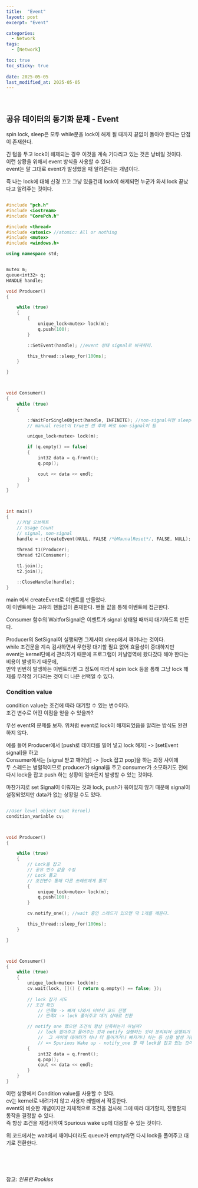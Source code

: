 ```yaml
---
title:  "Event"
layout: post
excerpt: "Event"

categories:
  - Network
tags:
  - [Network]

toc: true
toc_sticky: true
 
date: 2025-05-05
last_modified_at: 2025-05-05
---
```


<br>

## 공유 데이터의 동기화 문제 - Event

spin lock, sleep은 모두 while문을 lock이 해제 될 때까지 끝없이 돌아야 한다는 단점이 존재한다.  

긴 텀을 두고 lock이 해제되는 경우 이것을 계속 기다리고 있는 것은 낭비일 것이다.  
이런 상황을 위해서 event 방식을 사용할 수 있다.  
event는 말 그대로 event가 발생했을 때 알려준다는 개념이다.  

즉 나는 lock에 대해 신경 끄고 그냥 있을건데 lock이 해제되면 누군가 와서 lock 끝났다고 알려주는 것이다.  



```cpp

#include "pch.h"
#include <iostream>
#include "CorePch.h"

#include <thread>
#include <atomic> //atomic: All or nothing
#include <mutex>
#include <windows.h>

using namespace std;


mutex m;
queue<int32> q;
HANDLE handle;

void Producer()
{

	while (true)
	{
		{
			unique_lock<mutex> lock(m);
			q.push(100);
		}

		::SetEvent(handle); //event 상태 signal로 바꿔줘라. 

		this_thread::sleep_for(100ms);
	}

}



void Consumer()
{
	while (true)
	{

		::WaitForSingleObject(handle, INFINITE); //non-signal이면 sleep에 빠지고 대기.
		// manual reset이 true면 깬 후에 바로 non-signal이 됨

		unique_lock<mutex> lock(m);

		if (q.empty() == false)
		{
			int32 data = q.front();
			q.pop();

			cout << data << endl;
		}
	}
}



int main()
{    
	//커널 오브젝트
	// Usage Count
	// signal, non-signal
	handle = ::CreateEvent(NULL, FALSE /*bMaunalReset*/, FALSE, NULL); //kernel에서 이벤트를 만들어줌. 핸들은 그냥 정수값(ID)
	
	thread t1(Producer);
	thread t2(Consumer);

	t1.join();
	t2.join();

	::CloseHandle(handle);
}


```
main 에서 createEvent로 이벤트를 만들었다.  
이 이벤트에는 고유의 핸들값이 존재한다. 핸들 값을 통해 이벤트에 접근한다.  

Consumer 함수의 WaitforSignal은 이벤트가 signal 상태일 때까지 대기하도록 만든다.  

Producer의 SetSignal이 실행되면 그제서야 sleep에서 깨어나는 것이다.  
while 조건문을 계속 검사하면서 무한정 대기할 필요 없어 효율성이 증대하지만  
event는 kernel단에서 관리하기 때문에 프로그램이 커널영역에 왔다갔다 해야 한다는 비용이 발생하기 때문에,  
만약 빈번히 발생하는 이벤트라면 그 정도에 따라서 spin lock 등을 통해 그냥 lock 해제를 무작정 기다리는 것이 더 나은 선택일 수 있다.  



### Condition value 

condition value는 조건에 따라 대기할 수 있는 변수이다.  
조건 변수로 어떤 이점을 얻을 수 있을까?  

우선 event의 문제를 보자.  위처럼 event로 lock이 해제되었음을 알리는 방식도 완전하지 않다.   

예를 들어 Producer에서 [push로 데이터를 밀어 넣고 lock 해제] -> [setEvent signal]을 하고  
Consumer에서는 [signal 받고 깨어남] -> [lock 잡고 pop]을 하는 과정 사이에   
두 스레드는 병렬적이므로 producer가 signal을 주고 consumer가 소모하기도 전에 다시 lock을 잡고 push 하는 상황이 얼마든지 발생할 수 있는 것이다.   

마찬가지로 set Signal이 이뤄지는 것과 lock, push가 묶여있지 않기 때문에 
signal이 설정되었지만 data가 없는 상황일 수도 있다.  

```cpp

//User level object (not kernel)
condition_variable cv;



void Producer()
{

	while (true)
	{
		// Lock을 잡고
		// 공유 번수 값을 수정
		// Lock 풀고
		// 조건변수 통해 다른 쓰레드에게 통지
		{
			unique_lock<mutex> lock(m);
			q.push(100);
		}

		cv.notify_one(); //wait 중인 스레드가 있으면 딱 1개를 깨운다.

		this_thread::sleep_for(100ms);
	}

}



void Consumer()
{
	while (true)
	{
		unique_lock<mutex> lock(m);
		cv.wait(lock, []() { return q.empty() == false; });
		
		// lock 잡기 시도
		// 조건 확인
			// 만족0 -> 빠져 나와서 이어서 코드 진행
			// 만족X -> lock 풀어주고 대기 상태로 전환

		// notify one 했으면 조건식 항상 만족하는거 아닐까?
			// lock 잡아주고 풀어주는 것과 notify 실행하는 것이 분리되어 실행되기 때문에,
			//  그 사이에 데이터가 하나 더 들어가거나 빠지거나 하는 등 상황 발생 가능
			// => Spurious Wake up - notify_one 할 때 lock을 잡고 있는 것이 아니기 때문 
		{
			int32 data = q.front();
			q.pop();
			cout << data << endl;
		}
	}
}

```

이런 상황에서 Condition value를 사용할 수 있다.  
cv는 kernel로 내려가지 않고 사용자 레벨에서 작동한다.  
event와 비슷한 개념이지만 자체적으로 조건을 검사해 그에 따라 대기할지, 진행할지 동작을 결정할 수 있다.  
즉 항상 조건을 재검사하여 Spurious wake up에 대응할 수 있는 것이다.  

위 코드에서는 wait에서 깨어나더라도 queue가 empty라면 다시 lock을 풀어주고 대기로 전환한다.  


<br>
<br>
<br>

참고: _인프런 Rookiss_